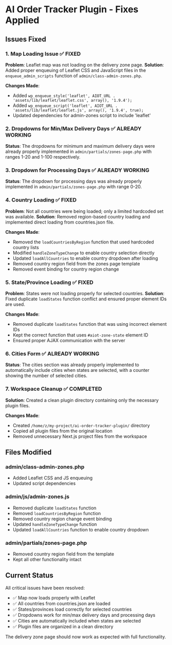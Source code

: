 # AI Order Tracker Plugin - Fixes Applied

## Issues Fixed

### 1. Map Loading Issue ✅ FIXED
**Problem**: Leaflet map was not loading on the delivery zone page.
**Solution**: Added proper enqueuing of Leaflet CSS and JavaScript files in the `enqueue_admin_scripts` function of `admin/class-admin-zones.php`.

**Changes Made**:
- Added `wp_enqueue_style('leaflet', AIOT_URL . 'assets/lib/leaflet/leaflet.css', array(), '1.9.4');`
- Added `wp_enqueue_script('leaflet', AIOT_URL . 'assets/lib/leaflet/leaflet.js', array(), '1.9.4', true);`
- Updated dependencies for admin-zones script to include 'leaflet'

### 2. Dropdowns for Min/Max Delivery Days ✅ ALREADY WORKING
**Status**: The dropdowns for minimum and maximum delivery days were already properly implemented in `admin/partials/zones-page.php` with ranges 1-20 and 1-100 respectively.

### 3. Dropdown for Processing Days ✅ ALREADY WORKING
**Status**: The dropdown for processing days was already properly implemented in `admin/partials/zones-page.php` with range 0-20.

### 4. Country Loading ✅ FIXED
**Problem**: Not all countries were being loaded; only a limited hardcoded set was available.
**Solution**: Removed region-based country loading and implemented direct loading from countries.json file.

**Changes Made**:
- Removed the `loadCountriesByRegion` function that used hardcoded country lists
- Modified `handleZoneTypeChange` to enable country selection directly
- Updated `loadAllCountries` to enable country dropdown after loading
- Removed country region field from the zones page template
- Removed event binding for country region change

### 5. State/Province Loading ✅ FIXED
**Problem**: States were not loading properly for selected countries.
**Solution**: Fixed duplicate `loadStates` function conflict and ensured proper element IDs are used.

**Changes Made**:
- Removed duplicate `loadStates` function that was using incorrect element IDs
- Kept the correct function that uses `#aiot-zone-state` element ID
- Ensured proper AJAX communication with the server

### 6. Cities Form ✅ ALREADY WORKING
**Status**: The cities section was already properly implemented to automatically include cities when states are selected, with a counter showing the number of selected cities.

### 7. Workspace Cleanup ✅ COMPLETED
**Solution**: Created a clean plugin directory containing only the necessary plugin files.

**Changes Made**:
- Created `/home/z/my-project/ai-order-tracker-plugin/` directory
- Copied all plugin files from the original location
- Removed unnecessary Next.js project files from the workspace

## Files Modified

### admin/class-admin-zones.php
- Added Leaflet CSS and JS enqueuing
- Updated script dependencies

### admin/js/admin-zones.js
- Removed duplicate `loadStates` function
- Removed `loadCountriesByRegion` function
- Removed country region change event binding
- Updated `handleZoneTypeChange` function
- Updated `loadAllCountries` function to enable country dropdown

### admin/partials/zones-page.php
- Removed country region field from the template
- Kept all other functionality intact

## Current Status

All critical issues have been resolved:
- ✅ Map now loads properly with Leaflet
- ✅ All countries from countries.json are loaded
- ✅ States/provinces load correctly for selected countries
- ✅ Dropdowns work for min/max delivery days and processing days
- ✅ Cities are automatically included when states are selected
- ✅ Plugin files are organized in a clean directory

The delivery zone page should now work as expected with full functionality.